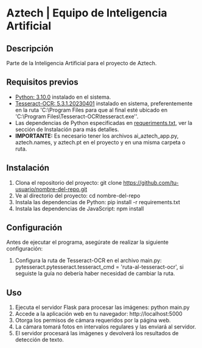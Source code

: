 # Aztech | Equipo de Inteligencia Artificial

## Descripción

Parte de la Inteligencia Artificial para el proyecto de Aztech.

## Requisitos previos
- [Python: 3.10.0](https://www.python.org/downloads/release/python-3100/) instalado en el sistema.
- [Tesseract-OCR: 5.3.1.20230401](https://digi.bib.uni-mannheim.de/tesseract/tesseract-ocr-w64-setup-5.3.1.20230401.exe)  instalado en sistema, preferentemente en la ruta 'C:\\Program Files para que al final esté ubicado en 'C:\\Program Files\\Tesseract-OCR\\tesseract.exe''.
- Las dependencias de Python especificadas en [requeriments.txt](https://github.com/AngelAlanis/ai-aztech/blob/app/requirements.txt), ver la sección de Instalación para más detalles.
- **IMPORTANTE:** Es necesario tener los archivos ai_aztech_app.py, aztech.names, y aztech.pt en el proyecto y en una misma carpeta o ruta.



## Instalación
1. Clona el repositorio del proyecto: git clone https://github.com/tu-usuario/nombre-del-repo.git
2. Ve al directorio del proyecto: cd nombre-del-repo
3. Instala las dependencias de Python: pip install -r requirements.txt
4. Instala las dependencias de JavaScript: npm install

## Configuración
Antes de ejecutar el programa, asegúrate de realizar la siguiente configuración:

1. Configura la ruta de Tesseract-OCR en el archivo main.py: pytesseract.pytesseract.tesseract_cmd = 'ruta-al-tesseract-ocr', si seguiste la guía no debería haber necesidad de cambiar la ruta.

## Uso
1. Ejecuta el servidor Flask para procesar las imágenes: python main.py
2. Accede a la aplicación web en tu navegador: http://localhost:5000
3. Otorga los permisos de cámara requeridos por la página web.
4. La cámara tomará fotos en intervalos regulares y las enviará al servidor.
5. El servidor procesará las imágenes y devolverá los resultados de detección de texto.

